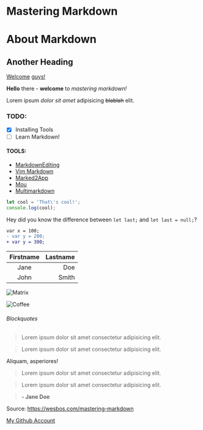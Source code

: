 # Mastering Markdown

About Markdown
==============

Another Heading
---------------

[Welcome][1] [guys!][hi]

__Hello__ there - **welcome** to _mastering markdown!_

Lorem ipsum *dolor sit amet* adipisicing ~~blablah~~ elit.

### TODO:
* [x] Installing Tools
* [ ] Learn Markdown!

#### TOOLS:
  * [MarkdownEditing](https://packagecontrol.io/packages/MarkdownEditing "MarkdownEditing")
  * [Vim Markdown](https://github.com/plasticboy/vim-markdown "Vim Markdown")
  * [Marked2App](https://marked2app.com/ "Marked2App")
  * [Mou](http://25.io/mou/ "Mou")
  * [Multimarkdown](https://multimarkdown.com/ "Multimarkdown")

```javascript
let cool = 'That\'s cool!';
console.log(cool);
```
Hey did you know the difference between `let last;` and `let last = null;`?

```diff
var x = 100;
- var y = 200;
+ var y = 300;
```

| Firstname | Lastname |
|:---------:|---------:|
| Jane      | Doe      |
| John      | Smith    |

![Matrix](https://images.unsplash.com/photo-1526374965328-7f61d4dc18c5?ixid=MXwxMjA3fDB8MHxzZWFyY2h8NHx8Y29kZXxlbnwwfHwwfA%3D%3D&ixlib=rb-1.2.1&auto=format&fit=crop&w=500&q=60 "wake up neo")

![Coffee][coffee]

###### Blockquotes
> Lorem ipsum dolor sit amet consectetur adipisicing elit. 

> Lorem ipsum dolor sit amet consectetur adipisicing elit. 

Aliquam, asperiores!

> Lorem ipsum dolor sit amet consectetur adipisicing elit. 

> Lorem ipsum dolor sit amet consectetur adipisicing elit. 

> **- Jane Doe**

[1]: https://giphy.com/gifs/animation-cool-hello-xUPGGDNsLvqsBOhuU0
[hi]: https://giphy.com/gifs/memecandy-LmNwrBhejkK9EFP504
[coffee]: https://images.unsplash.com/photo-1541296357235-b8d01d3954b2?ixid=MXwxMjA3fDB8MHxwaG90by1wYWdlfHx8fGVufDB8fHw%3D&ixlib=rb-1.2.1&auto=format&fit=crop&w=670&q=80

Source: <https://wesbos.com/mastering-markdown>

[My Github Account](https://github.com/selmasaltik/)
